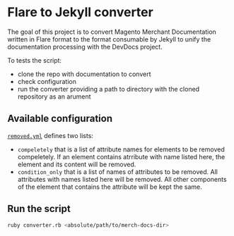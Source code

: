 # Flare to Jekyll converter

The goal of this project is to convert Magento Merchant Documentation written in Flare format to the format consumable by Jekyll to unify the documentation processing with the DevDocs project.

To tests the script:

- clone the repo with documentation to convert
- check configuration
- run the converter providing a path to directory with the cloned repository as an arument

## Available configuration

[`removed.yml`](remove.yml) defines two lists:
- `compeletely` that is a list of attribute names for elements to be removed compeletely. If an element contains atrribute with name listed here, the element and its content will be removed.
- `condition_only` that is a list of names of attributes to be removed. All attributes with names listed here will be removed. All other components of the element that contains the attribute will be kept the same.

## Run the script

```bash
ruby converter.rb <absolute/path/to/merch-docs-dir>
```

